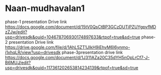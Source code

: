 # Naan-mudhavalan1 
phase-1 presentation
Drive link
https://docs.google.com/document/d/15tV0QsCtBP3GCzDUTiPZUYgpvfMDzZJw/edit?usp=drivesdk&ouid=104678706930174897633&rtpof=true&sd=true
phase-2 presentation
Drive link
https://drive.google.com/file/d/1AhL5ZT1JIkH9iEhvM6I6ynmo-i1xhqLR/view?usp=drivesdk
phase-3presentation
drive link
https://docs.google.com/document/d/1J311AZa20C35dYH5nOpLrCf7-J-B6MUJ/edit?usp=drivesdk&ouid=117361202653814234139&rtpof=true&sd=true
